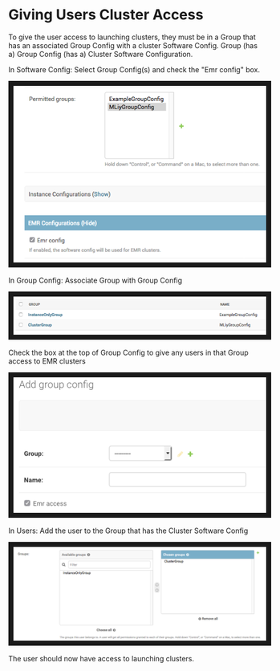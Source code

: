 # Giving Users Cluster Access
To give the user access to launching clusters, they must be in a Group that has an associated Group Config with a cluster Software Config.
Group (has a) Group Config (has a) Cluster Software Configuration.

In Software Config: Select Group Config(s) and check the "Emr config" box.

<img src="../img/cluster_choose_group_config.png" width="" border="10" />

In Group Config: Associate Group with Group Config

<img src="../img/cluster_group_configs.png" width="" border="10" />

Check the box at the top of Group Config to give any users in that Group access to EMR clusters

<img src="../img/group_config_emr_access.png" width="" border="10" />


In Users: Add the user to the Group that has the Cluster Software Config

<img src="../img/cluster_users_add_group.png" width="800" border="10" />

The user should now have access to launching clusters.